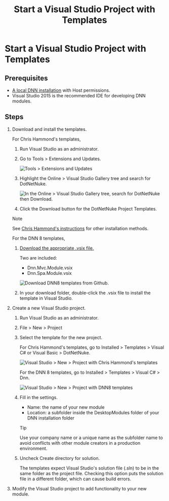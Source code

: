 ﻿---
uid: start-vs-project-with-templates
locale: en
title: Start a Visual Studio Project with Templates
dnneditions: DNN Platform,Evoq Content,Evoq Engage
dnnversion: 09.02.00
previous-topic: create-module-using-templates
next-topic: test-module
links: ["[DNN Community Blog: Module Development for Non-Developers, Skinners, & DNN Beginners — Blog Series by Clinton Patterson](https://www.dnnsoftware.com/community-blog/cid/155064/module-development-for-non-developers-skinners-dnn-beginners--blog-series-intro)","[Using the new Module Development Templates for DotNetNuke 7 by Chris Hammond](https://www.chrishammond.com/blog/itemid/2616/using-the-new-module-development-templates-for-dot)"]
---

# Start a Visual Studio Project with Templates

## Prerequisites

*   [A local DNN installation](xref:set-up-dnn) with Host permissions.
*   Visual Studio 2015 is the recommended IDE for developing DNN modules.

## Steps

1.  Download and install the templates.

    For Chris Hammond's templates,

    1.  Run Visual Studio as an administrator.
    2.  Go to Tools \> Extensions and Updates.



        ![Tools > Extensions and Updates](/images/scr-VS2015ExtAndUpdates.png)



    3.  Highlight the Online \> Visual Studio Gallery tree and search for DotNetNuke.



        ![In the Online > Visual Studio Gallery tree, search for DotNetNuke then Download.](/images/scr-VS2015Search4DNN.png)



    4.  Click the Download button for the DotNetNuke Project Templates.

    > [!Note]
    > See [Chris Hammond's instructions](https://www.chrishammond.com/blog/itemid/2616/using-the-new-module-development-templates-for-dot) for other installation methods.

    For the DNN 8 templates,

    1.  [Download the appropriate .vsix file.](https://github.com/dnnsoftware/DNN.Templates/releases)

        Two are included:

        *   Dnn.Mvc.Module.vsix
        *   Dnn.Spa.Module.vsix



        ![Download DNN8 templates from Github.](/images/scr-VS2015DNN8Templates-11.png)



    2.  In your download folder, double-click the .vsix file to install the template in Visual Studio.
2.  Create a new Visual Studio project.
    1.  Run Visual Studio as an administrator.
    2.  File \> New \> Project
    3.  Select the template for the new project.

        For Chris Hammond's templates, go to Installed \> Templates \> Visual C# or Visual Basic \> DotNetNuke.

        ![Visual Studio > New > Project with Chris Hammond's templates](/images/scr-VS2015NewProjectWithTemplates-02.png)



        For the DNN 8 templates, go to Installed \> Templates \> Visual C# \> Dnn.

        ![Visual Studio > New > Project with DNN8 templates](/images/scr-VS2015NewProjectWithTemplates-01.png)



    4.  Fill in the settings.

        *   Name: the name of your new module
        *   Location: a subfolder inside the DesktopModules folder of your DNN installation folder

        >[!Tip]
        >Use your company name or a unique name as the subfolder name to avoid conflicts with other module creators in a production environment.

    5.  Uncheck Create directory for solution.

        The templates expect Visual Studio's solution file (.sln) to be in the same folder as the project file. Checking this option puts the solution file in a different folder, which can cause build errors.

3.  Modify the Visual Studio project to add functionality to your new module.

